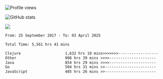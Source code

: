 ![Profile views](https://komarev.com/ghpvc/?username=liuchong)

![GitHub stats](https://github-readme-stats.vercel.app/api?username=liuchong&show_icons=true)

<img src="https://cr-skills-chart-widget.azurewebsites.net/api/api?username=liuchong&skills=Java,JavaScript,Python,Go,Rust,Zig&show-other-skills=true"/>

<!--START_SECTION:waka-->

```txt
From: 25 September 2017 - To: 03 April 2025

Total Time: 5,561 hrs 41 mins

Clojure                    1,632 hrs 10 mins>>>>>>>------------------   29.35 %
Other                      908 hrs 39 mins >>>>---------------------   16.34 %
Java                       854 hrs 29 mins >>>>---------------------   15.36 %
Go                         504 hrs 31 mins >>-----------------------   09.07 %
JavaScript                 485 hrs 26 mins >>-----------------------   08.73 %
```

<!--END_SECTION:waka-->
